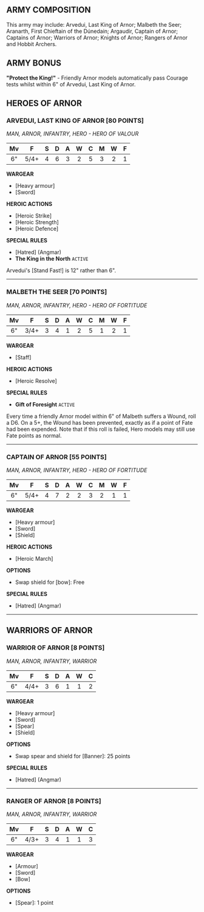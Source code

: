 ﻿## ARMY COMPOSITION

This army may include: Arvedui, Last King of Arnor; Malbeth the Seer; Aranarth, First Chieftain of the Dúnedain; Argaudir, Captain of Arnor; Captains of Arnor; Warriors of Arnor; Knights of Arnor; Rangers of Arnor and Hobbit Archers.

## ARMY BONUS

**"Protect the King!"** - Friendly Arnor models automatically pass Courage tests whilst within 6" of Arvedui, Last King of Arnor.

## HEROES OF ARNOR

<div class="unitCard" markdown>

### ARVEDUI, LAST KING OF ARNOR [80 POINTS]

*MAN, ARNOR, INFANTRY, HERO - HERO OF VALOUR*

| Mv | F | S | D | A | W | C | M | W | F |
|:----:|:----:|:---:|:---:|:---:|:---:|:---:|:-:|:-:|:-:|
| 6" | 5/4+ | 4 | 6 | 3 | 2 | 5 | 3 | 2 | 1 |

**WARGEAR**

* [Heavy armour]
* [Sword]

**HEROIC ACTIONS**

- [Heroic Strike]
- [Heroic Strength]
- [Heroic Defence]

**SPECIAL RULES**

* [Hatred] (Angmar)
* **The King in the North** `ACTIVE`

Arvedui's [Stand Fast!] is 12" rather than 6".

</div>

---

<div class="unitCard" markdown>

### MALBETH THE SEER [70 POINTS]

*MAN, ARNOR, INFANTRY, HERO - HERO OF FORTITUDE*

| Mv | F | S | D | A | W | C | M | W | F |
|:----:|:----:|:---:|:---:|:---:|:---:|:---:|:-:|:-:|:-:|
| 6" | 3/4+ | 3 | 4 | 1 | 2 | 5 | 1 | 2 | 1 |

**WARGEAR**

* [Staff]

**HEROIC ACTIONS**

- [Heroic Resolve]

**SPECIAL RULES**

* **Gift of Foresight** `ACTIVE`

Every time a friendly Arnor model within 6" of Malbeth suffers a Wound, roll a D6. On a 5+, the Wound has been prevented, exactly as if a point of Fate had been expended. Note that if this roll is failed, Hero models may still use Fate points as normal.

</div>

---

<div class="unitCard" markdown>

### CAPTAIN OF ARNOR [55 POINTS]

*MAN, ARNOR, INFANTRY, HERO - HERO OF FORTITUDE*

| Mv | F | S | D | A | W | C | M | W | F |
|:----:|:----:|:---:|:---:|:---:|:---:|:---:|:-:|:-:|:-:|
| 6" | 5/4+ | 4 | 7 | 2 | 2 | 3 | 2 | 1 | 1 |

**WARGEAR**

* [Heavy armour]
* [Sword]
* [Shield]

**HEROIC ACTIONS**

- [Heroic March]

**OPTIONS**

- Swap shield for [bow]: Free

**SPECIAL RULES**

* [Hatred] (Angmar)

</div>

---

## WARRIORS OF ARNOR

<div class="unitCard" markdown>

### WARRIOR OF ARNOR [8 POINTS]
*MAN, ARNOR, INFANTRY, WARRIOR*

| Mv | F | S | D | A | W | C |
|:----:|:----:|:---:|:---:|:---:|:---:|:---:|
| 6" | 4/4+ | 3 | 6 | 1 | 1 | 2 |

**WARGEAR**

* [Heavy armour]
* [Sword]
* [Spear]
* [Shield]

**OPTIONS**

- Swap spear and shield for [Banner]: 25 points

**SPECIAL RULES**

* [Hatred] (Angmar)

</div>

---

<div class="unitCard" markdown>

### RANGER OF ARNOR [8 POINTS]
*MAN, ARNOR, INFANTRY, WARRIOR*

| Mv | F | S | D | A | W | C |
|:----:|:----:|:---:|:---:|:---:|:---:|:---:|
| 6" | 4/3+ | 3 | 4 | 1 | 1 | 3 |

**WARGEAR**

* [Armour]
* [Sword]
* [Bow]

**OPTIONS**

- [Spear]: 1 point

</div>